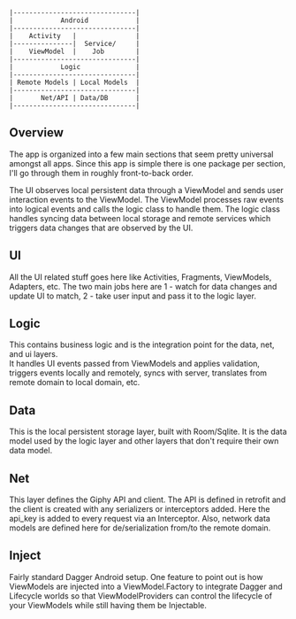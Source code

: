
```
|-------------------------------|
|            Android            |
|-------------------------------|
|    Activity   |               |
|---------------|  Service/     |
|    ViewModel  |    Job        |
|-------------------------------|
|            Logic              |
|-------------------------------|
| Remote Models | Local Models  |
|-------------------------------|
|       Net/API | Data/DB       |
|-------------------------------|
```

## Overview ##

The app is organized into a few main sections that seem pretty universal amongst all apps.  Since this app is simple there is one package per section, I'll go through them in roughly front-to-back order.

The UI observes local persistent data through a ViewModel and sends user interaction events to the ViewModel.
The ViewModel processes raw events into logical events and calls the logic class to handle them.
The logic class handles syncing data between local storage and remote services which triggers data changes that are observed by the UI.

## UI ##
All the UI related stuff goes here like Activities, Fragments, ViewModels, Adapters, etc.  The two main jobs here are 
1 - watch for data changes and update UI to match, 
2 - take user input and pass it to the logic layer.

## Logic ##
This contains business logic and is the integration point for the data, net, and ui layers.  
It handles UI events passed from ViewModels and applies validation, triggers events locally and remotely, syncs with server, translates from remote domain to local domain, etc.

## Data ##
This is the local persistent storage layer, built with Room/Sqlite.  It is the data model used by the logic layer and other layers that don't require their own data model.   

## Net ##
This layer defines the Giphy API and client.  The API is defined in retrofit and the client is created with any serializers or interceptors added.
Here the api_key is added to every request via an Interceptor.
Also, network data models are defined here for de/serialization from/to the remote domain.

## Inject ##
Fairly standard Dagger Android setup.  One feature to point out is how ViewModels are injected into a ViewModel.Factory to integrate Dagger and Lifecycle worlds so that ViewModelProviders can control the lifecycle of your ViewModels while still having them be Injectable.
